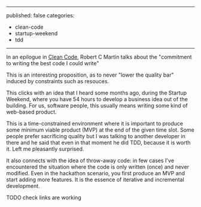 ----
published: false
categories:
  - clean-code
  - startup-weekend
  - tdd
----

In an epilogue in [Clean Code][clean-code], Robert C Martin talks about the "commitment to writing the best code I could write"

This is an interesting proposition, as to never "lower the quality bar" induced by constraints such as resouces.

This clicks with an idea that I heard some months ago, during the Startup Weekend, where you have 54 hours to develop a business idea out of the building. For us, software people, this usually means writing some kind of web-based product.

This is a time-constrained environment where it is important to produce some minimum viable product (MVP) at the end of the given time slot. Some people prefer sacrificing quality but I was talking to another developer in there and he said that even in that moment he did TDD, because it is worth it. Left me pleasantly surprised.

It also connects with the idea of throw-away code: in few cases I've encountered the situation where the code is only written (once) and never modified. Even in the hackathon scenario, you first produce an MVP and start adding more features. It is the essence of iterative and incremental development.


[clean-code]: http://www.amazon.com/Clean-code-Handbook-Software-Craftsmanship/dp/0132350882

TODO check links are working

